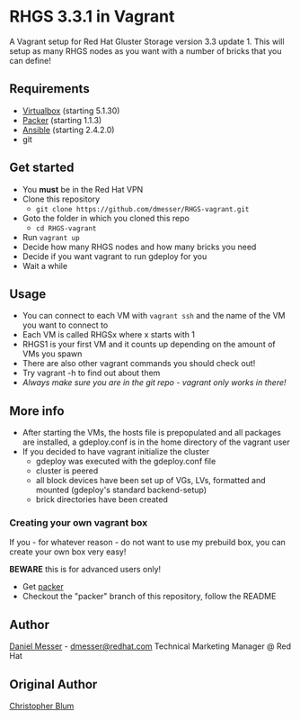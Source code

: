 # RHGS 3.3.1 in Vagrant

A Vagrant setup for Red Hat Gluster Storage version 3.3 update 1.
This will setup as many RHGS nodes as you want with a number of bricks that you can define!  

## Requirements
* [Virtualbox](https://www.virtualbox.org/wiki/Downloads) (starting 5.1.30)
* [Packer](https://www.packer.io) (starting 1.1.3)
* [Ansible](https://ansible.com) (starting 2.4.2.0)
* git

## Get started
* You **must** be in the Red Hat VPN
* Clone this repository
  * `git clone https://github.com/dmesser/RHGS-vagrant.git`
* Goto the folder in which you cloned this repo
  * `cd RHGS-vagrant`
* Run `vagrant up`
* Decide how many RHGS nodes and how many bricks you need
* Decide if you want vagrant to run gdeploy for you
* Wait a while

## Usage
* You can connect to each VM with `vagrant ssh` and the name of the VM you want to connect to
* Each VM is called RHGSx where x starts with 1
 * RHGS1 is your first VM and it counts up depending on the amount of VMs you spawn
* There are also other vagrant commands you should check out!
 * Try vagrant -h to find out about them
* *Always make sure you are in the git repo - vagrant only works in there!*

## More info
* After starting the VMs, the hosts file is prepopulated and all packages are installed, a gdeploy.conf is in the home directory of the vagrant user
* If you decided to have vagrant initialize the cluster
  * gdeploy was executed with the gdeploy.conf file
  * cluster is peered
  * all block devices have been set up of VGs, LVs, formatted and mounted (gdeploy's standard backend-setup)
  * brick directories have been created


### Creating your own vagrant box

If you - for whatever reason - do not want to use my prebuild box, you can create your own box very easy!  

**BEWARE** this is for advanced users only!

* Get [packer](https://www.packer.io/)
* Checkout the "packer" branch of this repository, follow the README

## Author
[Daniel Messer](mailto:dmesser@redhat.com) - [dmesser@redhat.com](mailto:dmesser@redhat.com)
Technical Marketing Manager @ Red Hat

## Original Author
[Christopher Blum](https://github.com/zeichenanonym)
